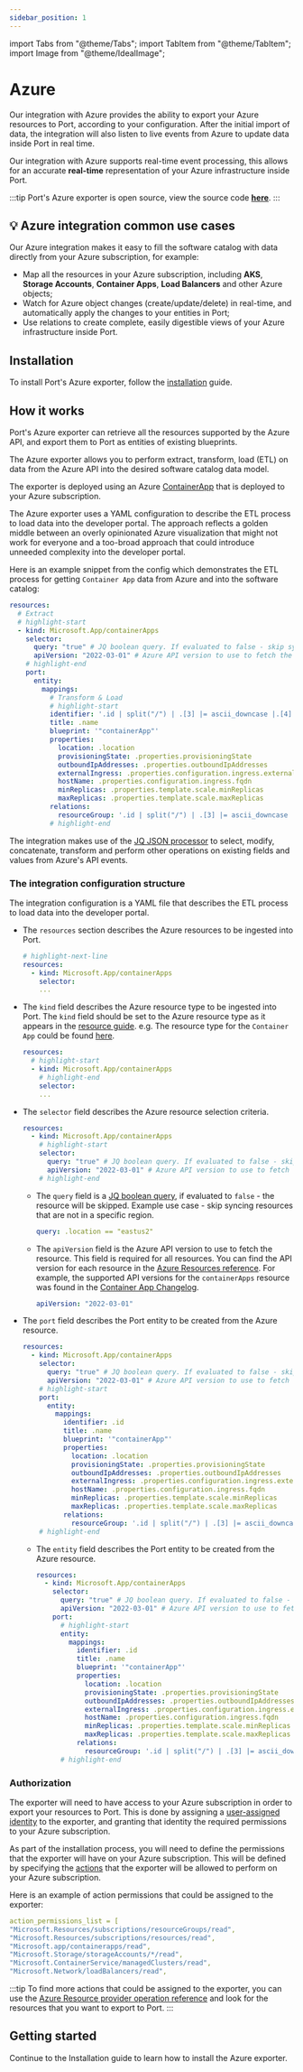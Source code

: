 ```yaml
---
sidebar_position: 1
---
```


import Tabs from "@theme/Tabs";
import TabItem from "@theme/TabItem";
import Image from "@theme/IdealImage";

# Azure

Our integration with Azure provides the ability to export your Azure resources to Port, according to your configuration.
After the initial import of data, the integration will also listen to live events from Azure to update data inside Port in real time.

Our integration with Azure supports real-time event processing, this allows for an accurate **real-time** representation of your Azure infrastructure inside Port.

:::tip
Port's Azure exporter is open source, view the source code [**here**](https://github.com/port-labs/ocean/tree/main/integrations/azure).
:::

## 💡 Azure integration common use cases

Our Azure integration makes it easy to fill the software catalog with data directly from your Azure subscription, for example:

- Map all the resources in your Azure subscription, including **AKS**, **Storage Accounts**, **Container Apps**, **Load Balancers** and other Azure objects;
- Watch for Azure object changes (create/update/delete) in real-time, and automatically apply the changes to your entities in Port;
- Use relations to create complete, easily digestible views of your Azure infrastructure inside Port.

## Installation

To install Port's Azure exporter, follow the [installation](./installation.md) guide.

## How it works

Port's Azure exporter can retrieve all the resources supported by the Azure API, and export them to Port as entities of existing blueprints.

The Azure exporter allows you to perform extract, transform, load (ETL) on data from the Azure API into the desired software catalog data model.

The exporter is deployed using an Azure [ContainerApp](https://learn.microsoft.com/en-us/azure/container-apps/overview) that is deployed to your Azure subscription.

The Azure exporter uses a YAML configuration to describe the ETL process to load data into the developer portal. The approach reflects a golden middle between an overly opinionated Azure visualization that might not work for everyone and a too-broad approach that could introduce unneeded complexity into the developer portal.

Here is an example snippet from the config which demonstrates the ETL process for getting `Container App` data from Azure and into the software catalog:

```yaml showLineNumbers
resources:
  # Extract
  # highlight-start
  - kind: Microsoft.App/containerApps
    selector:
      query: "true" # JQ boolean query. If evaluated to false - skip syncing the object.
      apiVersion: "2022-03-01" # Azure API version to use to fetch the resource
    # highlight-end
    port:
      entity:
        mappings:
          # Transform & Load
          # highlight-start
          identifier: '.id | split("/") | .[3] |= ascii_downcase |.[4] |= ascii_downcase | join("/")' # lowercase only the resourceGroups namespace and name to align how azure API returns the resource group reference
          title: .name
          blueprint: '"containerApp"'
          properties:
            location: .location
            provisioningState: .properties.provisioningState
            outboundIpAddresses: .properties.outboundIpAddresses
            externalIngress: .properties.configuration.ingress.external
            hostName: .properties.configuration.ingress.fqdn
            minReplicas: .properties.template.scale.minReplicas
            maxReplicas: .properties.template.scale.maxReplicas
          relations:
            resourceGroup: '.id | split("/") | .[3] |= ascii_downcase |.[4] |= ascii_downcase | .[:5] |join("/")'
          # highlight-end
```

The integration makes use of the [JQ JSON processor](https://stedolan.github.io/jq/manual/) to select, modify, concatenate, transform and perform other operations on existing fields and values from Azure's API events.

### The integration configuration structure

The integration configuration is a YAML file that describes the ETL process to load data into the developer portal.

- The `resources` section describes the Azure resources to be ingested into Port.
  ```yaml showLineNumbers
  # highlight-next-line
  resources:
    - kind: Microsoft.App/containerApps
      selector:
      ...
  ```
- The `kind` field describes the Azure resource type to be ingested into Port.
  The `kind` field should be set to the Azure resource type as it appears in the [resource guide](https://learn.microsoft.com/en-us/azure/templates/). e.g. The resource type for the `Container App` could be found [here](https://learn.microsoft.com/en-us/azure/templates/microsoft.app/change-log/containerapps).
  ```yaml showLineNumbers
  resources:
    # highlight-start
    - kind: Microsoft.App/containerApps
      # highlight-end
      selector:
      ...
  ```
- The `selector` field describes the Azure resource selection criteria.

  ```yaml showLineNumbers
  resources:
    - kind: Microsoft.App/containerApps
      # highlight-start
      selector:
        query: "true" # JQ boolean query. If evaluated to false - skip syncing the object.
        apiVersion: "2022-03-01" # Azure API version to use to fetch the resource
      # highlight-end
  ```

  - The `query` field is a [JQ boolean query](https://stedolan.github.io/jq/manual/#Basicfilters), if evaluated to `false` - the resource will be skipped. Example use case - skip syncing resources that are not in a specific region.
    ```yaml showLineNumbers
    query: .location == "eastus2"
    ```
  - The `apiVersion` field is the Azure API version to use to fetch the resource. This field is required for all resources. You can find the API version for each resource in the [Azure Resources reference](https://learn.microsoft.com/en-us/azure/templates/). For example, the supported API versions for the `containerApps` resource was found in the [Container App Changelog](https://learn.microsoft.com/en-us/azure/templates/microsoft.app/change-log/containerapps).
    ```yaml showLineNumbers
    apiVersion: "2022-03-01"
    ```

- The `port` field describes the Port entity to be created from the Azure resource.
  ```yaml showLineNumbers
  resources:
    - kind: Microsoft.App/containerApps
      selector:
        query: "true" # JQ boolean query. If evaluated to false - skip syncing the object.
        apiVersion: "2022-03-01" # Azure API version to use to fetch the resource
      # highlight-start
      port:
        entity:
          mappings:
            identifier: .id
            title: .name
            blueprint: '"containerApp"'
            properties:
              location: .location
              provisioningState: .properties.provisioningState
              outboundIpAddresses: .properties.outboundIpAddresses
              externalIngress: .properties.configuration.ingress.external
              hostName: .properties.configuration.ingress.fqdn
              minReplicas: .properties.template.scale.minReplicas
              maxReplicas: .properties.template.scale.maxReplicas
            relations:
              resourceGroup: '.id | split("/") | .[3] |= ascii_downcase |.[4] |= ascii_downcase | .[:5] |join("/")'
      # highlight-end
  ```
  - The `entity` field describes the Port entity to be created from the Azure resource.
    ```yaml showLineNumbers
    resources:
      - kind: Microsoft.App/containerApps
        selector:
          query: "true" # JQ boolean query. If evaluated to false - skip syncing the object.
          apiVersion: "2022-03-01" # Azure API version to use to fetch the resource
        port:
          # highlight-start
          entity:
            mappings:
              identifier: .id
              title: .name
              blueprint: '"containerApp"'
              properties:
                location: .location
                provisioningState: .properties.provisioningState
                outboundIpAddresses: .properties.outboundIpAddresses
                externalIngress: .properties.configuration.ingress.external
                hostName: .properties.configuration.ingress.fqdn
                minReplicas: .properties.template.scale.minReplicas
                maxReplicas: .properties.template.scale.maxReplicas
              relations:
                resourceGroup: '.id | split("/") | .[3] |= ascii_downcase |.[4] |= ascii_downcase | .[:5] |join("/")'
          # highlight-end
    ```

### Authorization

The exporter will need to have access to your Azure subscription in order to export your resources to Port.
This is done by assigning a [user-assigned identity](https://learn.microsoft.com/en-us/azure/container-apps/managed-identity?tabs=portal,dotnet#add-a-user-assigned-identity) to the exporter, and granting that identity the required permissions to your Azure subscription.

As part of the installation process, you will need to define the permissions that the exporter will have on your Azure subscription.
This will be defined by specifying the [actions](https://learn.microsoft.com/en-us/azure/role-based-access-control/role-definitions#actions) that the exporter will be allowed to perform on your Azure subscription.

Here is an example of action permissions that could be assigned to the exporter:

```yaml showLineNumbers
action_permissions_list = [
"Microsoft.Resources/subscriptions/resourceGroups/read",
"Microsoft.Resources/subscriptions/resources/read",
"Microsoft.app/containerapps/read",
"Microsoft.Storage/storageAccounts/*/read",
"Microsoft.ContainerService/managedClusters/read",
"Microsoft.Network/loadBalancers/read",
```

:::tip
To find more actions that could be assigned to the exporter, you can use the [Azure Resource provider operation reference](https://learn.microsoft.com/en-us/azure/role-based-access-control/resource-provider-operations) and look for the resources that you want to export to Port.
:::

## Getting started

Continue to the Installation guide to learn how to install the Azure exporter.

